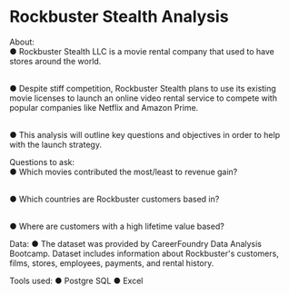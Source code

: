 # Rockbuster Stealth Analysis

About:
<br>  ● Rockbuster Stealth LLC is a movie rental company that used to have stores
around the world.

<br>  ● Despite stiff competition, Rockbuster Stealth plans to use its existing movie
licenses to launch an online video rental service to compete with popular
companies like Netflix and Amazon Prime.

<br>  ● This analysis will outline key questions and objectives in order to help with the
launch strategy.

Questions to ask:
<br>  ● Which movies contributed the most/least to revenue gain?

<br>  ● Which countries are Rockbuster customers based in?

<br>  ● Where are customers with a high lifetime value based?

Data:
  ● The dataset was provided by CareerFoundry Data Analysis Bootcamp. Dataset includes information about Rockbuster's customers, films, stores, employees, payments, and rental history.

Tools used:
      ● Postgre SQL
      ● Excel
